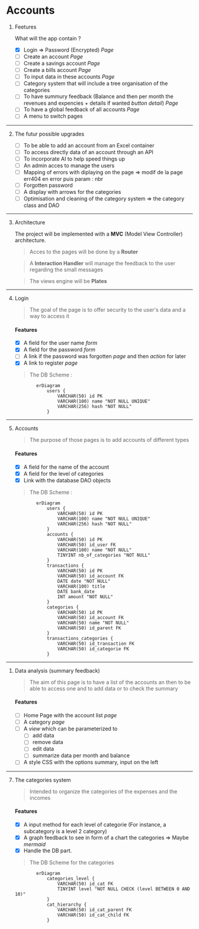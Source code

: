 # Accounts

1. Feetures 

    What will the app contain ?

   * [x] Login => Password (Encrypted) *Page*
   * [ ] Create an account *Page*
   * [ ] Create a savings account *Page*
   * [ ] Create a bills account *Page*
   * [ ] To input data in these accounts *Page*
   * [ ] Category system that will include a tree organisation of the categories
   * [ ] To have summury feedback (Balance and then per month the revenues and expencies + details if wanted *button detail*) *Page*
   * [ ] To have a global feedback of all accounts *Page*
   * [ ] A menu to switch pages

---

2. The futur possible upgrades 


    * [ ] To be able to add an account from an Excel container
    * [ ] To access directly data of an account through an API
    * [ ] To incorporate AI to help speed things up
    * [ ] An admin acces to manage the users
    * [ ] Mapping of errors with diplaying on the page => modif de la page err404 en error puis param : nbr
    * [ ] Forgotten password
    * [ ] A display with arrows for the categories
    * [ ] Optimisation and cleaning of the category system => the category class and DAO

---

3. Architecture 

    The project will be implemented with a **MVC** (Model View Controller) architecture.

    > Acces to the pages will be done by a **Router**

    > A **Interaction Handler** will manage the feedback to the user regarding the small messages

    > The views engine will be **Plates**

---

4. Login

    > The goal of the page is to offer security to the user's data and a way to access it

    #### Features

     * [x] A field for the user name *form*
     * [x] A field for the password *form*
     * [ ] A link if the password was forgotten *page* and then *action* for later
     * [x] A link to register *page*

    > The DB Scheme :

    ```mermaid
            erDiagram
                users {
                    VARCHAR(50) id PK
                    VARCHAR(100) name "NOT NULL UNIQUE"
                    VARCHAR(256) hash "NOT NULL"
                }
    ```

---

5. Accounts

    > The purpose of those pages is to add accounts of different types

    #### Features

     * [x] A field for the name of the account
     * [x] A field for the level of categories
     * [x] Link with the database DAO objects

    > The DB Scheme :

    ```mermaid
            erDiagram
                users {
                    VARCHAR(50) id PK
                    VARCHAR(100) name "NOT NULL UNIQUE"
                    VARCHAR(256) hash "NOT NULL"
                }
                accounts {
                    VARCHAR(50) id PK
                    VARCHAR(50) id_user FK
                    VARCHAR(100) name "NOT NULL"
                    TINYINT nb_of_categories "NOT NULL"
                }
                transactions {
                    VARCHAR(50) id PK
                    VARCHAR(50) id_account FK
                    DATE date "NOT NULL"
                    VARCHAR(100) title 
                    DATE bank_date 
                    INT amount "NOT NULL"
                }
                categories {
                    VARCHAR(50) id PK
                    VARCHAR(50) id_account FK
                    VARCHAR(50) name "NOT NULL"
                    VARCHAR(50) id_parent FK
                }
                transactions_categories {
                    VARCHAR(50) id_transaction FK 
                    VARCHAR(50) id_categorie FK
                }
    ```

---

1. Data analysis (summary feedback)

    > The aim of this page is to have a list of the accounts an then to be able to access one and to add data or to check the summary

    #### Features

     * [ ] Home Page with the account list *page*
     * [ ] A category *page*
     * [ ] A *view* which can be parameterized to 
       * [ ] add data
       * [ ] remove data
       * [ ] edit data
       * [ ] summarize data per month and balance
     * [ ] A style CSS with the options summary, input on the left

---

7. The categories system

    > Intended to organize the categories of the expenses and the incomes

    #### Features

     * [x] A input method for each level of categorie (For instance, a subcategory is a level 2 category)
     * [x] A graph feedback to see in form of a chart the categories => Maybe *mermaid*
     * [x] Handle the DB part.

    > The DB Scheme for the categories

    ```mermaid
            erDiagram
                categories_level {
                    VARCHAR(50) id_cat FK
                    TINYINT level "NOT NULL CHECK (level BETWEEN 0 AND 10)"
                }
                cat_hierarchy {
                    VARCHAR(50) id_cat_parent FK
                    VARCHAR(50) id_cat_child FK
                }
    ```